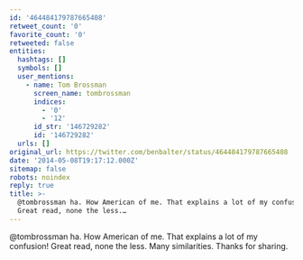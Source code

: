 ```yaml
---
id: '464484179787665408'
retweet_count: '0'
favorite_count: '0'
retweeted: false
entities:
  hashtags: []
  symbols: []
  user_mentions:
    - name: Tom Brossman
      screen_name: tombrossman
      indices:
        - '0'
        - '12'
      id_str: '146729282'
      id: '146729282'
  urls: []
original_url: https://twitter.com/benbalter/status/464484179787665408
date: '2014-05-08T19:17:12.000Z'
sitemap: false
robots: noindex
reply: true
title: >-
  @tombrossman ha. How American of me. That explains a lot of my confusion!
  Great read, none the less.…
---
```


@tombrossman ha. How American of me. That explains a lot of my confusion! Great read, none the less. Many similarities. Thanks for sharing.